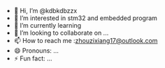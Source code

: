 - 👋 Hi, I’m @kdbkdbzzx
- 👀 I’m interested in stm32 and embedded program 
- 🌱 I’m currently learning 
- 💞️ I’m looking to collaborate on ...
- 📫 How to reach me :zhouzixiang17@outlook.com
- 😄 Pronouns: ...
- ⚡ Fun fact: ...

<!---
kdbkdbzzx/kdbkdbzzx is a ✨ special ✨ repository because its `README.md` (this file) appears on your GitHub profile.
You can click the Preview link to take a look at your changes.
--->

